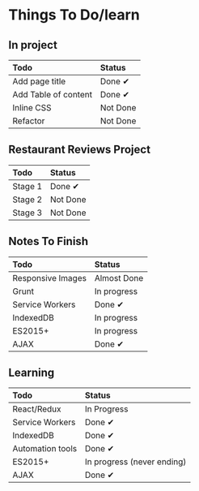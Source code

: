 # Things To Do/learn

## In project

| Todo | Status |
|:------|:--------|
| Add page title | Done ✔ |
| Add Table of content | Done ✔ |
| Inline CSS | Not Done |
| Refactor | Not Done |

## Restaurant Reviews Project

| Todo | Status |
|:------|:--------|
| Stage 1 | Done ✔ |
| Stage 2  | Not Done |
| Stage 3 | Not Done |

## Notes To Finish

| Todo | Status |
|:------|:--------|
| Responsive Images | Almost Done |
| Grunt | In progress |
| Service Workers | Done ✔ |
| IndexedDB | In progress |
| ES2015+ | In progress |
| AJAX | Done ✔ |

## Learning

| Todo | Status |
|:------|:--------|
| React/Redux | In Progress |
| Service Workers | Done ✔ |
| IndexedDB | Done ✔ |
| Automation tools | Done ✔ |
| ES2015+ | In progress (never ending) |
| AJAX | Done ✔|
